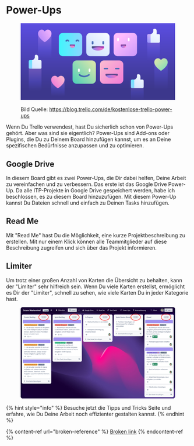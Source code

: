# Power-Ups

<figure><img src="../.gitbook/assets/power-ups.png" alt=""><figcaption><p>Bild Quelle: <a href="https://blog.trello.com/de/kostenlose-trello-power-ups">https://blog.trello.com/de/kostenlose-trello-power-ups</a></p></figcaption></figure>

Wenn Du Trello verwendest, hast Du sicherlich schon von Power-Ups gehört. Aber was sind sie eigentlich? Power-Ups sind Add-ons oder Plugins, die Du zu Deinem Board hinzufügen kannst, um es an Deine spezifischen Bedürfnisse anzupassen und zu optimieren.

## Google Drive

In diesem Board gibt es zwei Power-Ups, die Dir dabei helfen, Deine Arbeit zu vereinfachen und zu verbessern. Das erste ist das Google Drive Power-Up. Da alle ITP-Projekte in Google Drive gespeichert werden, habe ich beschlossen, es zu diesem Board hinzuzufügen. Mit diesem Power-Up kannst Du Dateien schnell und einfach zu Deinen Tasks hinzufügen.

## Read Me

Mit "Read Me" hast Du die Möglichkeit, eine kurze Projektbeschreibung zu erstellen. Mit nur einem Klick können alle Teammitglieder auf diese Beschreibung zugreifen und sich über das Projekt informieren.

## Limiter

Um trotz einer großen Anzahl von Karten die Übersicht zu behalten, kann der "Limiter" sehr hilfreich sein. Wenn Du viele Karten erstellst, ermöglicht es Dir der "Limiter", schnell zu sehen, wie viele Karten Du in jeder Kategorie hast.&#x20;

<figure><img src="../.gitbook/assets/counter.png" alt=""><figcaption></figcaption></figure>

{% hint style="info" %}
Besuche jetzt die Tipps und Tricks Seite und erfahre, wie Du Deine Arbeit noch effizienter gestalten kannst.
{% endhint %}

{% content-ref url="broken-reference" %}
[Broken link](broken-reference)
{% endcontent-ref %}
